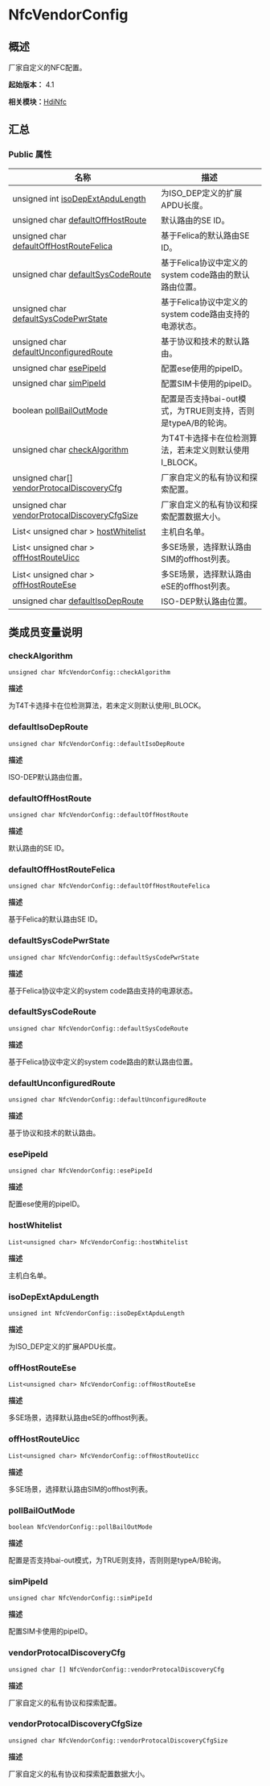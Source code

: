 # NfcVendorConfig


## 概述

厂家自定义的NFC配置。

**起始版本：** 4.1

**相关模块：**[HdiNfc](_hdi_nfc_v11.md)


## 汇总


### Public 属性

| 名称 | 描述 | 
| -------- | -------- |
| unsigned int [isoDepExtApduLength](#isodepextapdulength) | 为ISO_DEP定义的扩展APDU长度。  | 
| unsigned char [defaultOffHostRoute](#defaultoffhostroute) | 默认路由的SE ID。  | 
| unsigned char [defaultOffHostRouteFelica](#defaultoffhostroutefelica) | 基于Felica的默认路由SE ID。  | 
| unsigned char [defaultSysCodeRoute](#defaultsyscoderoute) | 基于Felica协议中定义的system code路由的默认路由位置。  | 
| unsigned char [defaultSysCodePwrState](#defaultsyscodepwrstate) | 基于Felica协议中定义的system code路由支持的电源状态。  | 
| unsigned char [defaultUnconfiguredRoute](#defaultunconfiguredroute) | 基于协议和技术的默认路由。  | 
| unsigned char [esePipeId](#esepipeid) | 配置ese使用的pipeID。  | 
| unsigned char [simPipeId](#simpipeid) | 配置SIM卡使用的pipeID。  | 
| boolean [pollBailOutMode](#pollbailoutmode) | 配置是否支持bai-out模式，为TRUE则支持，否则是typeA/B的轮询。  | 
| unsigned char [checkAlgorithm](#checkalgorithm) | 为T4T卡选择卡在位检测算法，若未定义则默认使用I_BLOCK。  | 
| unsigned char[] [vendorProtocalDiscoveryCfg](#vendorprotocaldiscoverycfg) | 厂家自定义的私有协议和探索配置。  | 
| unsigned char [vendorProtocalDiscoveryCfgSize](#vendorprotocaldiscoverycfgsize) | 厂家自定义的私有协议和探索配置数据大小。  | 
| List&lt; unsigned char &gt; [hostWhitelist](#hostwhitelist) | 主机白名单。  | 
| List&lt; unsigned char &gt; [offHostRouteUicc](#offhostrouteuicc) | 多SE场景，选择默认路由SIM的offhost列表。  | 
| List&lt; unsigned char &gt; [offHostRouteEse](#offhostrouteese) | 多SE场景，选择默认路由eSE的offhost列表。  | 
| unsigned char [defaultIsoDepRoute](#defaultisodeproute) | ISO-DEP默认路由位置。  | 


## 类成员变量说明


### checkAlgorithm

```
unsigned char NfcVendorConfig::checkAlgorithm
```
**描述**

为T4T卡选择卡在位检测算法，若未定义则默认使用I_BLOCK。


### defaultIsoDepRoute

```
unsigned char NfcVendorConfig::defaultIsoDepRoute
```
**描述**

ISO-DEP默认路由位置。


### defaultOffHostRoute

```
unsigned char NfcVendorConfig::defaultOffHostRoute
```
**描述**

默认路由的SE ID。


### defaultOffHostRouteFelica

```
unsigned char NfcVendorConfig::defaultOffHostRouteFelica
```
**描述**

基于Felica的默认路由SE ID。


### defaultSysCodePwrState

```
unsigned char NfcVendorConfig::defaultSysCodePwrState
```
**描述**

基于Felica协议中定义的system code路由支持的电源状态。


### defaultSysCodeRoute

```
unsigned char NfcVendorConfig::defaultSysCodeRoute
```
**描述**

基于Felica协议中定义的system code路由的默认路由位置。


### defaultUnconfiguredRoute

```
unsigned char NfcVendorConfig::defaultUnconfiguredRoute
```
**描述**

基于协议和技术的默认路由。


### esePipeId

```
unsigned char NfcVendorConfig::esePipeId
```
**描述**

配置ese使用的pipeID。


### hostWhitelist

```
List<unsigned char> NfcVendorConfig::hostWhitelist
```
**描述**

主机白名单。


### isoDepExtApduLength

```
unsigned int NfcVendorConfig::isoDepExtApduLength
```
**描述**

为ISO_DEP定义的扩展APDU长度。


### offHostRouteEse

```
List<unsigned char> NfcVendorConfig::offHostRouteEse
```
**描述**

多SE场景，选择默认路由eSE的offhost列表。


### offHostRouteUicc

```
List<unsigned char> NfcVendorConfig::offHostRouteUicc
```
**描述**

多SE场景，选择默认路由SIM的offhost列表。


### pollBailOutMode

```
boolean NfcVendorConfig::pollBailOutMode
```
**描述**

配置是否支持bai-out模式，为TRUE则支持，否则则是typeA/B轮询。


### simPipeId

```
unsigned char NfcVendorConfig::simPipeId
```
**描述**

配置SIM卡使用的pipeID。


### vendorProtocalDiscoveryCfg

```
unsigned char [] NfcVendorConfig::vendorProtocalDiscoveryCfg
```
**描述**

厂家自定义的私有协议和探索配置。


### vendorProtocalDiscoveryCfgSize

```
unsigned char NfcVendorConfig::vendorProtocalDiscoveryCfgSize
```
**描述**

厂家自定义的私有协议和探索配置数据大小。
